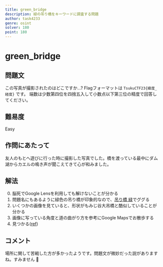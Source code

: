 ```yaml
---
title: green_bridge
description: 緑の吊り橋をキーワードに調査する問題
author: task4233
genre: osint
solver: 180 
point: 180
---
```


# green_bridge
## 問題文
この写真が撮影されたのはどこですか...?
Flagフォーマットは `TsukuCTF23{緯度_経度}` です。
端数は少数第四位を四捨五入して小数点以下第三位の精度で回答してください。

## 難易度
Easy

## 作問にあたって
友人のもとへ遊びに行った時に撮影した写真でした。橋を渡っている最中にダム湖からカエルの鳴き声が聞こえてきて心が和みました。

## 解法
0. 脳死でGoogle Lensを利用しても解けないことが分かる
1. 問題名にもあるように緑色の吊り橋が印象的なので、[吊り橋 緑](https://www.google.com/search?q=%E5%90%8A%E3%82%8A%E6%A9%8B%E3%80%80%E7%B7%91)でググる
2. いくつかの画像を見ていると、形状がもみじ谷大吊橋と酷似していることが分かる
3. 画像に写っている角度と道の曲がり方を参考にGoogle Mapsでお散歩する
4. 見つかる([ref](https://www.google.com/maps/@36.9562706,139.880158,3a,75y,170.29h,83.64t/data=!3m7!1e1!3m5!1sSW_p7N20P8mHLTgyNLweCg!2e0!6shttps:%2F%2Fstreetviewpixels-pa.googleapis.com%2Fv1%2Fthumbnail%3Fpanoid%3DSW_p7N20P8mHLTgyNLweCg%26cb_client%3Dmaps_sv.tactile.gps%26w%3D203%26h%3D100%26yaw%3D33.753967%26pitch%3D0%26thumbfov%3D100!7i16384!8i8192))

## コメント
場所に関して苦戦した方が多かったようです。問題文が微妙だった説がありますね。すみません :bow:
